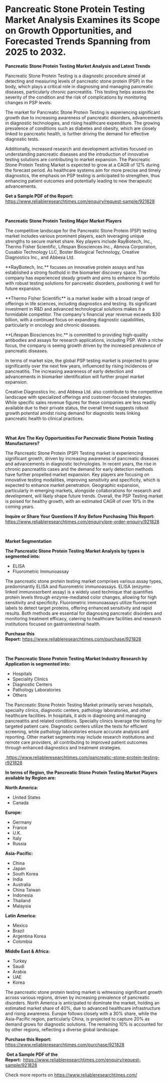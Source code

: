 <p><h1>Pancreatic Stone Protein Testing Market Analysis Examines its Scope on Growth Opportunities, and Forecasted Trends Spanning from 2025 to 2032.</h1></p><p><strong>Pancreatic Stone Protein Testing Market Analysis and Latest Trends</strong></p>
<p><p>Pancreatic Stone Protein Testing is a diagnostic procedure aimed at detecting and measuring levels of pancreatic stone protein (PSP) in the body, which plays a critical role in diagnosing and managing pancreatic diseases, particularly chronic pancreatitis. This testing helps assess the severity of the condition and the risk of complications by monitoring changes in PSP levels.</p><p>The market for Pancreatic Stone Protein Testing is experiencing significant growth due to increasing awareness of pancreatic disorders, advancements in diagnostic technologies, and rising healthcare expenditure. The growing prevalence of conditions such as diabetes and obesity, which are closely linked to pancreatic health, is further driving the demand for effective diagnostic tests. </p><p>Additionally, increased research and development activities focused on understanding pancreatic diseases and the introduction of innovative testing solutions are contributing to market expansion. The Pancreatic Stone Protein Testing Market is expected to grow at a CAGR of 12% during the forecast period. As healthcare systems aim for more precise and timely diagnostics, the emphasis on PSP testing is anticipated to strengthen, thus enhancing patient outcomes and potentially leading to new therapeutic advancements.</p></p>
<p><strong>Get a Sample PDF of the Report:&nbsp;</strong> <a href="https://www.reliableresearchtimes.com/enquiry/request-sample/921828?utm_campaign=2609&utm_medium=2&utm_source=Github&utm_content=ia&utm_term=07032025&utm_id=pancreatic-stone-protein-testing">https://www.reliableresearchtimes.com/enquiry/request-sample/921828</a></p>
<p>&nbsp;</p>
<p><strong>Pancreatic Stone Protein Testing Major Market Players</strong></p>
<p><p>The competitive landscape for the Pancreatic Stone Protein (PSP) testing market includes various prominent players, each leveraging unique strengths to secure market share. Key players include RayBiotech, Inc., Thermo Fisher Scientific, Lifespan Biosciences Inc., Abnova Corporation, Cusabio Technology LLC, Boster Biological Technology, Creative Diagnostics Inc., and Abbexa Ltd. </p><p>**RayBiotech, Inc.** focuses on innovative protein assays and has established a strong foothold in the biomarker discovery space. The company has experienced steady growth and aims to enhance its portfolio with robust testing solutions for pancreatic disorders, positioning it well for future expansion.</p><p>**Thermo Fisher Scientific** is a market leader with a broad range of offerings in life sciences, including diagnostics and testing. Its significant investment in R&D and advanced technological solutions makes it a formidable competitor. The company's financial year revenue exceeds $30 billion, with a continued focus on expanding diagnostic capabilities, particularly in oncology and chronic diseases.</p><p>**Lifespan Biosciences Inc.** is committed to providing high-quality antibodies and assays for research applications, including PSP. With a niche focus, the company is seeing growth driven by the increased prevalence of pancreatic diseases.</p><p>In terms of market size, the global PSP testing market is projected to grow significantly over the next few years, influenced by rising incidences of pancreatitis. The increasing awareness of early detection and advancements in biomarker identification will further propel market expansion.</p><p>Creative Diagnostics Inc. and Abbexa Ltd. also contribute to the competitive landscape with specialized offerings and customer-focused strategies. While specific sales revenue figures for these companies are less readily available due to their private status, the overall trend suggests robust growth potential amidst rising demand for diagnostic tests linking pancreatic health to clinical practices.</p></p>
<p>&nbsp;</p>
<p><strong>What Are The Key Opportunities For Pancreatic Stone Protein Testing Manufacturers?</strong></p>
<p><p>The Pancreatic Stone Protein (PSP) Testing market is experiencing significant growth, driven by increasing awareness of pancreatic diseases and advancements in diagnostic technologies. In recent years, the rise in chronic pancreatitis cases and the demand for early detection methods have further propelled market expansion. Key players are focusing on innovative testing modalities, improving sensitivity and specificity, which is expected to enhance market penetration. Geographic expansion, particularly in emerging markets, alongside collaborations for research and development, will likely shape future trends. Overall, the PSP Testing market is poised for healthy growth, with an estimated CAGR of over 10% in the coming years.</p></p>
<p><strong>Inquire or Share Your Questions If Any Before Purchasing This Report:</strong> <a href="https://www.reliableresearchtimes.com/enquiry/pre-order-enquiry/921828?utm_campaign=2609&utm_medium=2&utm_source=Github&utm_content=ia&utm_term=07032025&utm_id=pancreatic-stone-protein-testing">https://www.reliableresearchtimes.com/enquiry/pre-order-enquiry/921828</a></p>
<p>&nbsp;</p>
<p><strong>Market Segmentation</strong></p>
<p><strong>The Pancreatic Stone Protein Testing Market Analysis by types is segmented into:</strong></p>
<p><ul><li>ELISA</li><li>Fluorometric Immunoassay</li></ul></p>
<p><p>The pancreatic stone protein testing market comprises various assay types, predominantly ELISA and fluorometric immunoassays. ELISA (enzyme-linked immunosorbent assay) is a widely used technique that quantifies protein levels through enzyme-mediated color changes, allowing for high sensitivity and specificity. Fluorometric immunoassays utilize fluorescent labels to detect target proteins, offering enhanced sensitivity and rapid results. Both methods are essential for diagnosing pancreatic disorders and monitoring treatment efficacy, catering to healthcare facilities and research institutions focused on gastrointestinal health.</p></p>
<p><strong>Purchase this Report:&nbsp;</strong><a href="https://www.reliableresearchtimes.com/purchase/921828?utm_campaign=2609&utm_medium=2&utm_source=Github&utm_content=ia&utm_term=07032025&utm_id=pancreatic-stone-protein-testing">https://www.reliableresearchtimes.com/purchase/921828</a></p>
<p>&nbsp;</p>
<p><strong>The Pancreatic Stone Protein Testing Market Industry Research by Application is segmented into:</strong></p>
<p><ul><li>Hospitals</li><li>Speciality Clinics</li><li>Diagnostic Centers</li><li>Pathology Laboratories</li><li>Others</li></ul></p>
<p><p>The Pancreatic Stone Protein Testing Market primarily serves hospitals, specialty clinics, diagnostic centers, pathology laboratories, and other healthcare facilities. In hospitals, it aids in diagnosing and managing pancreatitis and related conditions. Specialty clinics leverage the testing for targeted patient care. Diagnostic centers utilize the tests for efficient screening, while pathology laboratories ensure accurate analysis and reporting. Other market segments may include research institutions and remote care providers, all contributing to improved patient outcomes through enhanced diagnostics and treatment strategies.</p></p>
<p><a href="https://www.reliableresearchtimes.com/pancreatic-stone-protein-testing-r921828?utm_campaign=2609&utm_medium=2&utm_source=Github&utm_content=ia&utm_term=07032025&utm_id=pancreatic-stone-protein-testing">&nbsp;https://www.reliableresearchtimes.com/pancreatic-stone-protein-testing-r921828</a></p>
<p><strong>In terms of Region, the Pancreatic Stone Protein Testing Market Players available by Region are:</strong></p>
<p>
    <p> <strong> North America: </strong>
        <ul>
            <li>United States</li>
            <li>Canada</li>
        </ul>
        </p> 
    <p> <strong> Europe: </strong>
        <ul>
            <li>Germany</li>
            <li>France</li>
            <li>U.K.</li>
            <li>Italy</li>
            <li>Russia</li>
        </ul>
        </p> 
    <p> <strong> Asia-Pacific: </strong>
        <ul>
            <li>China</li>
            <li>Japan</li>
            <li>South Korea</li>
            <li>India</li>
            <li>Australia</li>
            <li>China Taiwan</li>
            <li>Indonesia</li>
            <li>Thailand</li>
            <li>Malaysia</li>
        </ul>
        </p> 
    <p> <strong> Latin America: </strong>
        <ul>
            <li>Mexico</li>
            <li>Brazil</li>
            <li>Argentina Korea</li>
            <li>Colombia</li>
        </ul>
        </p> 
    <p> <strong> Middle East & Africa: </strong>
        <ul>
            <li>Turkey</li>
            <li>Saudi</li>
            <li>Arabia</li>
            <li>UAE</li>
            <li>Korea</li>
        </ul>
    </p>
    </p>
<p><p>The pancreatic stone protein testing market is witnessing significant growth across various regions, driven by increasing prevalence of pancreatic disorders. North America is anticipated to dominate the market, holding an estimated market share of 40%, due to advanced healthcare infrastructure and rising awareness. Europe follows closely with a 30% share, while the Asia-Pacific region, particularly China, is projected to capture 20% as demand grows for diagnostic solutions. The remaining 10% is accounted for by other regions, reflecting a diverse global landscape.</p></p>
<p><strong>Purchase this Report: </strong><a href="https://www.reliableresearchtimes.com/purchase/921828?utm_campaign=2609&utm_medium=2&utm_source=Github&utm_content=ia&utm_term=07032025&utm_id=pancreatic-stone-protein-testing">https://www.reliableresearchtimes.com/purchase/921828</a></p>
<p>&nbsp;<strong>Get a Sample PDF of the Report:&nbsp;&nbsp;</strong><a href="https://www.reliableresearchtimes.com/enquiry/request-sample/921828?utm_campaign=2609&utm_medium=2&utm_source=Github&utm_content=ia&utm_term=07032025&utm_id=pancreatic-stone-protein-testing">https://www.reliableresearchtimes.com/enquiry/request-sample/921828</a></p>
<p><strong></strong></p>
<p>Check more reports on <a href="https://www.reliableresearchtimes.com/?utm_campaign=2609&utm_medium=2&utm_source=Github&utm_content=ia&utm_term=07032025&utm_id=pancreatic-stone-protein-testing">https://www.reliableresearchtimes.com/</a></p>